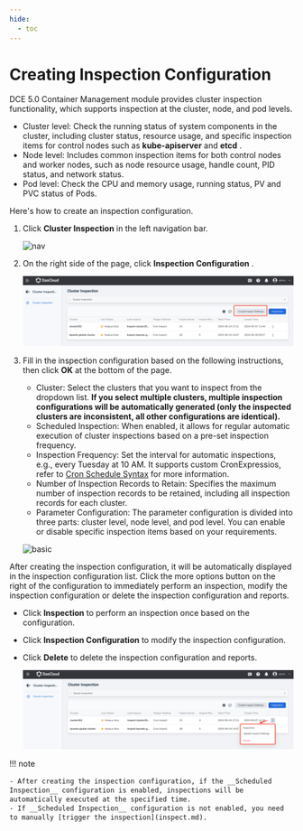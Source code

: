 ```yaml
---
hide:
  - toc
---
```


# Creating Inspection Configuration

DCE 5.0 Container Management module provides cluster inspection functionality, which supports inspection at the cluster, node, and pod levels.

- Cluster level: Check the running status of system components in the cluster, including cluster status, resource usage, and specific inspection items for control nodes such as __kube-apiserver__ and __etcd__ .
- Node level: Includes common inspection items for both control nodes and worker nodes, such as node resource usage, handle count, PID status, and network status.
- Pod level: Check the CPU and memory usage, running status, PV and PVC status of Pods.

Here's how to create an inspection configuration.

1. Click __Cluster Inspection__ in the left navigation bar.

    ![nav](https://docs.daocloud.io/daocloud-docs-images/docs/en/docs/kpanda/images/inspect01.png)

2. On the right side of the page, click __Inspection Configuration__ .

    ![create](../images/inspection-home.png)

3. Fill in the inspection configuration based on the following instructions, then click __OK__ at the bottom of the page.

    - Cluster: Select the clusters that you want to inspect from the dropdown list. **If you select multiple clusters, multiple inspection configurations will be automatically generated (only the inspected clusters are inconsistent, all other configurations are identical).**
    - Scheduled Inspection: When enabled, it allows for regular automatic execution of cluster inspections based on a pre-set inspection frequency.
    - Inspection Frequency: Set the interval for automatic inspections, e.g., every Tuesday at 10 AM. It supports custom CronExpressios, refer to [Cron Schedule Syntax](https://kubernetes.io/docs/concepts/workloads/controllers/cron-jobs/#cron-schedule-syntax) for more information.
    - Number of Inspection Records to Retain: Specifies the maximum number of inspection records to be retained, including all inspection records for each cluster.
    - Parameter Configuration: The parameter configuration is divided into three parts: cluster level, node level, and pod level. You can enable or disable specific inspection items based on your requirements.

    ![basic](https://docs.daocloud.io/daocloud-docs-images/docs/en/docs/kpanda/images/inspect03.png)

After creating the inspection configuration, it will be automatically displayed in the inspection configuration list. Click the more options button on the right of the configuration to immediately perform an inspection, modify the inspection configuration or delete the inspection configuration and reports.

- Click __Inspection__ to perform an inspection once based on the configuration.
- Click __Inspection Configuration__ to modify the inspection configuration.
- Click __Delete__ to delete the inspection configuration and reports.

    ![basic](../images/inspection-list-more.png)

!!! note

    - After creating the inspection configuration, if the __Scheduled Inspection__ configuration is enabled, inspections will be automatically executed at the specified time.
    - If __Scheduled Inspection__ configuration is not enabled, you need to manually [trigger the inspection](inspect.md).